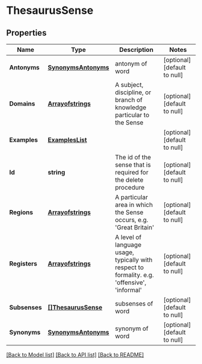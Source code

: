 # ThesaurusSense

## Properties
Name | Type | Description | Notes
------------ | ------------- | ------------- | -------------
**Antonyms** | [**SynonymsAntonyms**](SynonymsAntonyms.md) | antonym of word | [optional] [default to null]
**Domains** | [**Arrayofstrings**](arrayofstrings.md) | A subject, discipline, or branch of knowledge particular to the Sense | [optional] [default to null]
**Examples** | [**ExamplesList**](ExamplesList.md) |  | [optional] [default to null]
**Id** | **string** | The id of the sense that is required for the delete procedure | [optional] [default to null]
**Regions** | [**Arrayofstrings**](arrayofstrings.md) | A particular area in which the Sense occurs, e.g. &#39;Great Britain&#39; | [optional] [default to null]
**Registers** | [**Arrayofstrings**](arrayofstrings.md) | A level of language usage, typically with respect to formality. e.g. &#39;offensive&#39;, &#39;informal&#39; | [optional] [default to null]
**Subsenses** | [**[]ThesaurusSense**](ThesaurusSense.md) | subsenses of word | [optional] [default to null]
**Synonyms** | [**SynonymsAntonyms**](SynonymsAntonyms.md) | synonym of word | [optional] [default to null]

[[Back to Model list]](../README.md#documentation-for-models) [[Back to API list]](../README.md#documentation-for-api-endpoints) [[Back to README]](../README.md)


